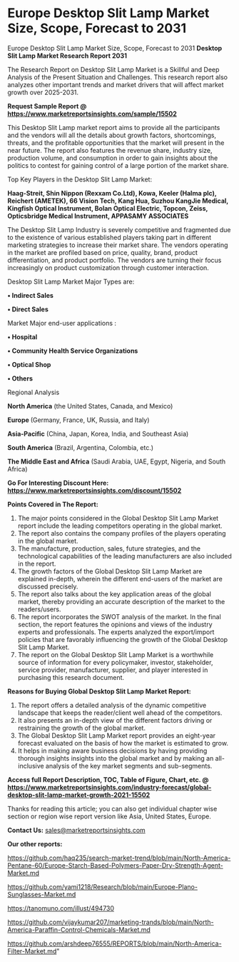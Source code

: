 # Europe Desktop Slit Lamp Market Size, Scope, Forecast to 2031
Europe Desktop Slit Lamp Market Size, Scope, Forecast to 2031
<strong>Desktop Slit Lamp Market Research Report 2031</strong>

The Research Report on Desktop Slit Lamp Market is a Skillful and Deep Analysis of the Present Situation and Challenges. This research report also analyzes other important trends and market drivers that will affect market growth over 2025-2031.

<strong>Request Sample Report @ <a href=https://www.marketreportsinsights.com/sample/15502>https://www.marketreportsinsights.com/sample/15502</a></strong>

This Desktop Slit Lamp market report aims to provide all the participants and the vendors will all the details about growth factors, shortcomings, threats, and the profitable opportunities that the market will present in the near future. The report also features the revenue share, industry size, production volume, and consumption in order to gain insights about the politics to contest for gaining control of a large portion of the market share.

Top Key Players in the Desktop Slit Lamp Market:

<strong>Haag-Streit, Shin Nippon (Rexxam Co.Ltd), Kowa, Keeler (Halma plc), Reichert (AMETEK), 66 Vision Tech, Kang Hua, Suzhou KangJie Medical, Kingfish Optical Instrument, Bolan Optical Electric, Topcon, Zeiss, Opticsbridge Medical Instrument, APPASAMY ASSOCIATES</strong>

The Desktop Slit Lamp Industry is severely competitive and fragmented due to the existence of various established players taking part in different marketing strategies to increase their market share. The vendors operating in the market are profiled based on price, quality, brand, product differentiation, and product portfolio. The vendors are turning their focus increasingly on product customization through customer interaction.

Desktop Slit Lamp Market Major Types are:

<strong>• Indirect Sales

• Direct Sales</strong>

Market Major end-user applications :

<strong>• Hospital

• Community Health Service Organizations

• Optical Shop

• Others</strong>

Regional Analysis

</u><strong><b>North America</b></strong> (the United States, Canada, and Mexico)

<strong><b>Europe </b></strong>(Germany, France, UK, Russia, and Italy)

<strong><b>Asia-Pacific</b></strong> (China, Japan, Korea, India, and Southeast Asia)

<strong><b>South America</b></strong> (Brazil, Argentina, Colombia, etc.)

<strong><b>The Middle East and Africa</b></strong> (Saudi Arabia, UAE, Egypt, Nigeria, and South Africa)

<strong>Go For Interesting Discount Here: <a href=https://www.marketreportsinsights.com/discount/15502>https://www.marketreportsinsights.com/discount/15502</a></strong>

<strong>Points Covered in The Report:</strong>
<ol>
  <li>The major points considered in the Global Desktop Slit Lamp Market report include the leading competitors operating in the global market.</li>
  <li>The report also contains the company profiles of the players operating in the global market.</li>
  <li>The manufacture, production, sales, future strategies, and the technological capabilities of the leading manufacturers are also included in the report.</li>
  <li>The growth factors of the Global Desktop Slit Lamp Market are explained in-depth, wherein the different end-users of the market are discussed precisely.</li>
  <li>The report also talks about the key application areas of the global market, thereby providing an accurate description of the market to the readers/users.</li>
  <li>The report incorporates the SWOT analysis of the market. In the final section, the report features the opinions and views of the industry experts and professionals. The experts analyzed the export/import policies that are favorably influencing the growth of the Global Desktop Slit Lamp Market.</li>
  <li>The report on the Global Desktop Slit Lamp Market is a worthwhile source of information for every policymaker, investor, stakeholder, service provider, manufacturer, supplier, and player interested in purchasing this research document.</li>
</ol>
<strong>Reasons for Buying Global Desktop Slit Lamp Market Report:</strong>

<ol>
  <li>The report offers a detailed analysis of the dynamic competitive landscape that keeps the reader/client well ahead of the competitors.</li>
  <li>It also presents an in-depth view of the different factors driving or restraining the growth of the global market.</li>
  <li>The Global Desktop Slit Lamp Market report provides an eight-year forecast evaluated on the basis of how the market is estimated to grow.</li>
  <li>It helps in making aware business decisions by having providing thorough insights insights into the global market and by making an all-inclusive analysis of the key market segments and sub-segments.</li>
</ol>
<strong>Access full Report Description, TOC, Table of Figure, Chart, etc. @ <a href=https://www.marketreportsinsights.com/industry-forecast/global-desktop-slit-lamp-market-growth-2021-15502>https://www.marketreportsinsights.com/industry-forecast/global-desktop-slit-lamp-market-growth-2021-15502</a></strong>


Thanks for reading this article; you can also get individual chapter wise section or region wise report version like Asia, United States, Europe.

<strong>Contact Us:</strong>
sales@marketreportsinsights.com

<strong>Our other reports:</strong>

<a href=https://github.com/haq235/search-market-trend/blob/main/North-America-Pentane-60/Europe-Starch-Based-Polymers-Paper-Dry-Strength-Agent-Market.md>https://github.com/haq235/search-market-trend/blob/main/North-America-Pentane-60/Europe-Starch-Based-Polymers-Paper-Dry-Strength-Agent-Market.md</a>

<a href=https://github.com/yami1218/Research/blob/main/Europe-Plano-Sunglasses-Market.md>https://github.com/yami1218/Research/blob/main/Europe-Plano-Sunglasses-Market.md</a>

<a href=https://tanomuno.com/illust/494730>https://tanomuno.com/illust/494730</a>

<a href=https://github.com/vijaykumar207/marketing-trands/blob/main/North-America-Paraffin-Control-Chemicals-Market.md>https://github.com/vijaykumar207/marketing-trands/blob/main/North-America-Paraffin-Control-Chemicals-Market.md</a>

<a href=https://github.com/arshdeep76555/REPORTS/blob/main/North-America-Filter-Market.md>https://github.com/arshdeep76555/REPORTS/blob/main/North-America-Filter-Market.md</a>"
